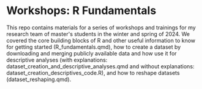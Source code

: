 # Workshops: R Fundamentals

This repo contains materials for a series of workshops and trainings for my research team of master's students in the winter and spring of 2024. We covered the core building blocks of R and other useful information to know for getting started (R_fundamentals.qmd), how to create a dataset by downloading and merging publicly available data and how use it for descriptive analyses (with explanations: dataset_creation_and_descriptive_analyses.qmd and without explanations: dataset_creation_descriptives_code.R), and how to reshape datasets (dataset_reshaping.qmd).